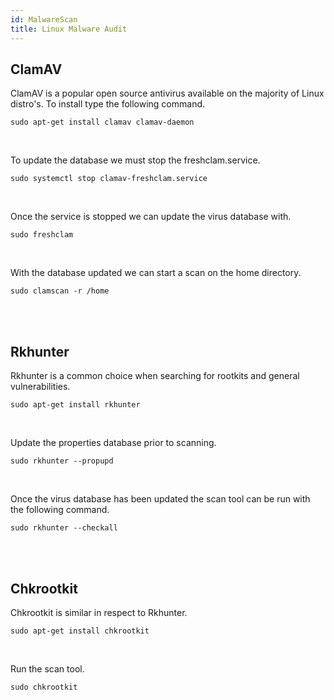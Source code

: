 ```yaml
---
id: MalwareScan
title: Linux Malware Audit
---
```


## ClamAV

ClamAV is a popular open source antivirus available on the majority of Linux distro's. To install type the following command.

<code>sudo apt-get install clamav clamav-daemon</code>

<br/>

To update the database we must stop the freshclam.service.

<code>sudo systemctl stop clamav-freshclam.service</code>

<br/>

Once the service is stopped we can update the virus database with.

<code>sudo freshclam</code>

<br/>

With the database updated we can start a scan on the home directory.

<code>sudo clamscan -r /home</code>

<br/><br/>

## Rkhunter

Rkhunter is a common choice when searching for rootkits and general vulnerabilities.

<code>sudo apt-get install rkhunter</code>

<br/>

Update the properties database prior to scanning.

<code>sudo rkhunter --propupd</code>

<br/>

Once the virus database has been updated the scan tool can be run with the following command.

<code>sudo rkhunter --checkall</code>

<br/><br/>

## Chkrootkit

Chkrootkit is similar in respect to Rkhunter.

<code>sudo apt-get install chkrootkit</code>

<br/>

Run the scan tool.

<code>sudo chkrootkit</code>


